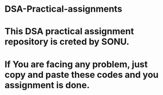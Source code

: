 # DSA-Practical-assignments
# This DSA practical assignment repository is creted by SONU.<br/>
# If You are facing any problem, just copy and paste these codes and you assignment is done.


